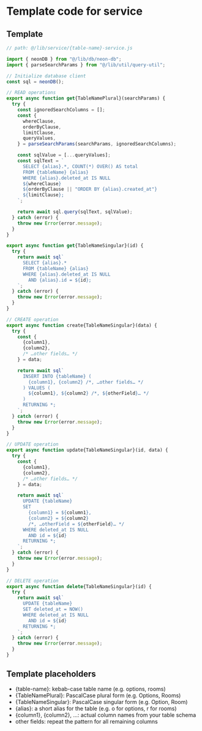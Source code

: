 # Template code for service

## Template

```javascript
// path: @/lib/service/{table-name}-service.js

import { neonDB } from "@/lib/db/neon-db";
import { parseSearchParams } from "@/lib/util/query-util";

// Initialize database client
const sql = neonDB();

// READ operations
export async function get{TableNamePlural}(searchParams) {
  try {
    const ignoredSearchColumns = [];
    const {
      whereClause,
      orderByClause,
      limitClause,
      queryValues,
    } = parseSearchParams(searchParams, ignoredSearchColumns);

    const sqlValue = [...queryValues];
    const sqlText = `
      SELECT {alias}.*, COUNT(*) OVER() AS total
      FROM {tableName} {alias}
      WHERE {alias}.deleted_at IS NULL
      ${whereClause}
      ${orderByClause || "ORDER BY {alias}.created_at"}
      ${limitClause};
    `;

    return await sql.query(sqlText, sqlValue);
  } catch (error) {
    throw new Error(error.message);
  }
}

export async function get{TableNameSingular}(id) {
  try {
    return await sql`
      SELECT {alias}.*
      FROM {tableName} {alias}
      WHERE {alias}.deleted_at IS NULL
        AND {alias}.id = ${id};
    `;
  } catch (error) {
    throw new Error(error.message);
  }
}

// CREATE operation
export async function create{TableNameSingular}(data) {
  try {
    const {
      {column1},
      {column2},
      /* …other fields… */
    } = data;

    return await sql`
      INSERT INTO {tableName} (
        {column1}, {column2} /*, …other fields… */
      ) VALUES (
        ${column1}, ${column2} /*, ${otherField}… */
      )
      RETURNING *;
    `;
  } catch (error) {
    throw new Error(error.message);
  }
}

// UPDATE operation
export async function update{TableNameSingular}(id, data) {
  try {
    const {
      {column1},
      {column2},
      /* …other fields… */
    } = data;

    return await sql`
      UPDATE {tableName}
      SET
        {column1} = ${column1},
        {column2} = ${column2}
        /*, …otherField = ${otherField}… */
      WHERE deleted_at IS NULL
        AND id = ${id}
      RETURNING *;
    `;
  } catch (error) {
    throw new Error(error.message);
  }
}

// DELETE operation
export async function delete{TableNameSingular}(id) {
  try {
    return await sql`
      UPDATE {tableName}
      SET deleted_at = NOW()
      WHERE deleted_at IS NULL
        AND id = ${id}
      RETURNING *;
    `;
  } catch (error) {
    throw new Error(error.message);
  }
}
```

## Template placeholders

- {table-name}: kebab-case table name (e.g. options, rooms)
- {TableNamePlural}: PascalCase plural form (e.g. Options, Rooms)
- {TableNameSingular}: PascalCase singular form (e.g. Option, Room)
- {alias}: a short alias for the table (e.g. o for options, r for rooms)
- {column1}, {column2}, …: actual column names from your table schema
- other fields: repeat the pattern for all remaining columns
